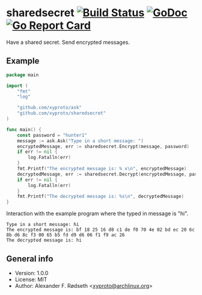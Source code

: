 # sharedsecret [![Build Status](https://travis-ci.com/xyproto/sharedsecret.svg?branch=main)](https://travis-ci.com/xyproto/sharedsecret) [![GoDoc](https://godoc.org/github.com/xyproto/sharedsecret?status.svg)](http://godoc.org/github.com/xyproto/sharedsecret) [![Go Report Card](https://goreportcard.com/badge/github.com/xyproto/sharedsecret)](https://goreportcard.com/report/github.com/xyproto/sharedsecret)

Have a shared secret. Send encrypted messages.

## Example

```go
package main

import (
	"fmt"
	"log"

	"github.com/xyproto/ask"
	"github.com/xyproto/sharedsecret"
)

func main() {
	const password = "hunter1"
	message := ask.Ask("Type in a short message: ")
	encryptedMessage, err := sharedsecret.Encrypt(message, password)
	if err != nil {
		log.Fatalln(err)
	}
	fmt.Printf("The encrypted message is: % x\n", encryptedMessage)
	decryptedMessage, err := sharedsecret.Decrypt(encryptedMessage, password)
	if err != nil {
		log.Fatalln(err)
	}
	fmt.Printf("The decrypted message is: %s\n", decryptedMessage)
}
```

Interaction with the example program where the typed in message is "hi".

```
Type in a short message: hi
The encrypted message is: bf 18 25 16 d8 c1 de f0 70 4e 02 bd ec 20 6c 8b d6 8c f3 00 65 b5 fd d9 d6 06 f1 f9 ac 26
The decrypted message is: hi
```

## General info

* Version: 1.0.0
* License: MIT
* Author: Alexander F. Rødseth &lt;xyproto@archlinux.org&gt;
